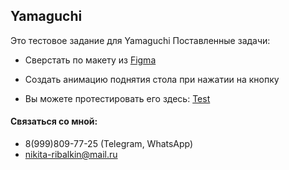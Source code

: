 ## Yamaguchi 

Это тестовое задание для Yamaguchi
Поставленные задачи:
- Сверстать по макету из [Figma](https://www.figma.com/file/jAfRB76D6Y69PjuuUHW41H/Тестовое-задание-для-верстальщика.?node-id=0%3A1&t=JLhJmTxvAPzmHhfI-0)
- Создать анимацию поднятия стола при нажатии на кнопку


- Вы можете протестировать его здесь: [Test](https://neekit95.github.io/Yamaguchi_test1/)
  
 #### Связаться со мной:
 - 8(999)809-77-25  (Telegram, WhatsApp)
 - nikita-ribalkin@mail.ru
